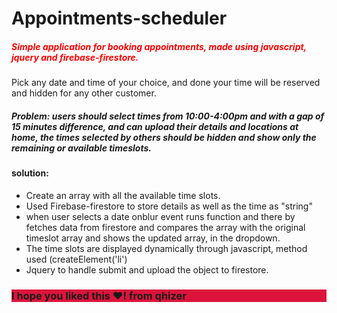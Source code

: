 # Appointments-scheduler

<h5 style="color:red;" >
Simple application for booking appointments, made using javascript, jquery and firebase-firestore.</h5>
Pick any date and time of your choice, and done your time will be reserved and hidden for any other customer.


<h5><b>Problem: users should select times from 10:00-4:00pm and with a gap of 15 minutes difference,
  and can upload their details and locations at home, the times selected by others should be hidden and show only the remaining or available timeslots.
  </b></h5>
<h4> solution: </h4>
<ul>
  
  <li>Create an array with all the available time slots.</li>
  
  <li>Used Firebase-firestore to store details as well as the time as "string"</li>
  
  <li>when user selects a date onblur event runs function and there by fetches data from firestore and compares the array with the original timeslot array and shows the updated array, in the dropdown.</li>
  
  <li>The time slots are displayed dynamically through javascript, method used (createElement('li')</li>
  
  <li> Jquery to handle submit and upload the object to firestore.</li>
</ul>

<h3 style="background-color:crimson;">I hope you liked this ♥! from qhizer</h3>
